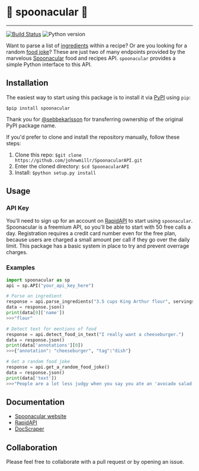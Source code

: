 # 🥄 spoonacular 🥄
---
[![Build Status](https://travis-ci.org/johnwmillr/SpoonacularAPI.svg?branch=master)](https://travis-ci.org/johnwmillr/SpoonacularAPI)
![Python version](https://img.shields.io/badge/python-3.x-brightgreen.svg)

Want to parse a list of [ingredients](https://rapidapi.com/spoonacular/api/Recipe%20-%20Food%20-%20Nutrition/functions/Parse%20Ingredients) within a recipe? Or are you looking for a random [food joke](https://rapidapi.com/spoonacular/api/Recipe%20-%20Food%20-%20Nutrition/functions/Get%20a%20Random%20Food%20Joke)? These are just two of many endpoints provided by the marvelous [Spoonacular](https://spoonacular.com/) food and recipes API. `spoonacular` provides a simple Python interface to this API.

## Installation
The easiest way to start using this package is to install it via [PyPI](https://pypi.python.org/pypi/spoonacular) using `pip`:

`$pip install spoonacular`

Thank you for [@sebbekarlsson](https://github.com/sebbekarlsson) for transferring ownership of the original PyPI package name.

If you'd prefer to clone and install the repository manually, follow these steps:

1. Clone this repo:
`$git clone https://github.com/johnwmillr/SpoonacularAPI.git`
2. Enter the cloned directory:
`$cd SpoonacularAPI`
3. Install:
    `$python setup.py install`

## Usage

### API Key

You'll need to sign up for an account on [RapidAPI](https://rapidapi.com/spoonacular/api/Recipe%20-%20Food%20-%20Nutrition/pricing) to start using `spoonacular`. Spoonacular is a freemium API, so you'll be able to start with 50 free calls a day. Registration requires a credit card number even for the free plan, because users are charged a small amount per call if they go over the daily limit. This package has a basic system in place to try and prevent overrage charges.

### Examples

```python
import spoonacular as sp
api = sp.API("your_api_key_here")

# Parse an ingredient
response = api.parse_ingredients("3.5 cups King Arthur flour", servings=1)
data = response.json()
print(data[0]['name'])
>>>"flour"

# Detect text for mentions of food
response = api.detect_food_in_text("I really want a cheeseburger.")
data = response.json()
print(data['annotations'][0])
>>>{"annotation": "cheeseburger", "tag":"dish"}

# Get a random food joke
response = api.get_a_random_food_joke()
data = response.json()
print(data['text'])
>>>"People are a lot less judgy when you say you ate an 'avocado salad' instead of a bowl of guacamole."
```

## Documentation
 - [Spoonacular website](https://spoonacular.com/food-api)
 - [RapidAPI](https://rapidapi.com/spoonacular/api/Recipe%20-%20Food%20-%20Nutrition)
 - [DocScraper](https://github.com/johnwmillr/DocScraper)

## Collaboration
Please feel free to collaborate with a pull request or by opening an issue.
